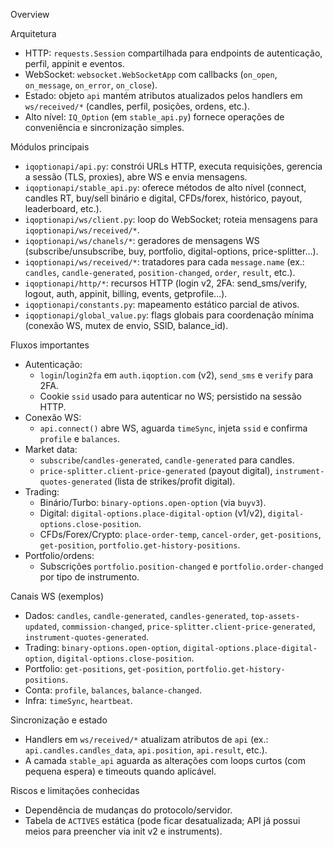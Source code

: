 Overview

Arquitetura
- HTTP: `requests.Session` compartilhada para endpoints de autenticação, perfil, appinit e eventos.
- WebSocket: `websocket.WebSocketApp` com callbacks (`on_open`, `on_message`, `on_error`, `on_close`).
- Estado: objeto `api` mantém atributos atualizados pelos handlers em `ws/received/*` (candles, perfil, posições, ordens, etc.).
- Alto nível: `IQ_Option` (em `stable_api.py`) fornece operações de conveniência e sincronização simples.

Módulos principais
- `iqoptionapi/api.py`: constrói URLs HTTP, executa requisições, gerencia a sessão (TLS, proxies), abre WS e envia mensagens.
- `iqoptionapi/stable_api.py`: oferece métodos de alto nível (connect, candles RT, buy/sell binário e digital, CFDs/forex, histórico, payout, leaderboard, etc.).
- `iqoptionapi/ws/client.py`: loop do WebSocket; roteia mensagens para `iqoptionapi/ws/received/*`.
- `iqoptionapi/ws/chanels/*`: geradores de mensagens WS (subscribe/unsubscribe, buy, portfolio, digital-options, price-splitter...).
- `iqoptionapi/ws/received/*`: tratadores para cada `message.name` (ex.: `candles`, `candle-generated`, `position-changed`, `order`, `result`, etc.).
- `iqoptionapi/http/*`: recursos HTTP (login v2, 2FA: send_sms/verify, logout, auth, appinit, billing, events, getprofile...).
- `iqoptionapi/constants.py`: mapeamento estático parcial de ativos.
- `iqoptionapi/global_value.py`: flags globais para coordenação mínima (conexão WS, mutex de envio, SSID, balance_id).

Fluxos importantes
- Autenticação:
  - `login`/`login2fa` em `auth.iqoption.com` (v2), `send_sms` e `verify` para 2FA.
  - Cookie `ssid` usado para autenticar no WS; persistido na sessão HTTP.
- Conexão WS:
  - `api.connect()` abre WS, aguarda `timeSync`, injeta `ssid` e confirma `profile` e `balances`.
- Market data:
  - `subscribe`/`candles-generated`, `candle-generated` para candles.
  - `price-splitter.client-price-generated` (payout digital), `instrument-quotes-generated` (lista de strikes/profit digital).
- Trading:
  - Binário/Turbo: `binary-options.open-option` (via `buyv3`).
  - Digital: `digital-options.place-digital-option` (v1/v2), `digital-options.close-position`.
  - CFDs/Forex/Crypto: `place-order-temp`, `cancel-order`, `get-positions`, `get-position`, `portfolio.get-history-positions`.
- Portfolio/ordens:
  - Subscrições `portfolio.position-changed` e `portfolio.order-changed` por tipo de instrumento.

Canais WS (exemplos)
- Dados: `candles`, `candle-generated`, `candles-generated`, `top-assets-updated`, `commission-changed`, `price-splitter.client-price-generated`, `instrument-quotes-generated`.
- Trading: `binary-options.open-option`, `digital-options.place-digital-option`, `digital-options.close-position`.
- Portfolio: `get-positions`, `get-position`, `portfolio.get-history-positions`.
- Conta: `profile`, `balances`, `balance-changed`.
- Infra: `timeSync`, `heartbeat`.

Sincronização e estado
- Handlers em `ws/received/*` atualizam atributos de `api` (ex.: `api.candles.candles_data`, `api.position`, `api.result`, etc.).
- A camada `stable_api` aguarda as alterações com loops curtos (com pequena espera) e timeouts quando aplicável.

Riscos e limitações conhecidas
- Dependência de mudanças do protocolo/servidor.
- Tabela de `ACTIVES` estática (pode ficar desatualizada; API já possui meios para preencher via init v2 e instruments).

